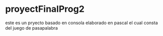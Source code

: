 # proyectFinalProg2
este es un pryecto basado en consola elaborado en pascal el cual consta del juego de pasapalabra
